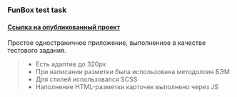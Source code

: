 ### FunBox test task
#### [Ссылка на опубликованный проект](https://d-sapockij.github.io/funbox-test-task/)

Простое одностраничное приложение, выполненное в качестве тестового задания.

> - Есть адаптив до 320px
> - При написании разметки была использована методолоия БЭМ
> - Для стилей использовался SCSS
> - Наполнение HTML-разметки карточек выполнено через JS

